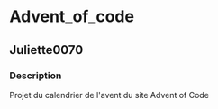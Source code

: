 # Advent_of_code

## Juliette0070

### Description
Projet du calendrier de l'avent du site Advent of Code
